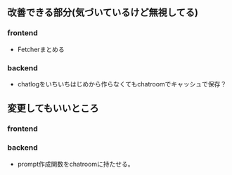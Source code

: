 ## 改善できる部分(気づいているけど無視してる)
### frontend
- Fetcherまとめる

### backend
- chatlogをいちいちはじめから作らなくてもchatroomでキャッシュで保存？



## 変更してもいいところ
### frontend

### backend
- prompt作成関数をchatroomに持たせる。
